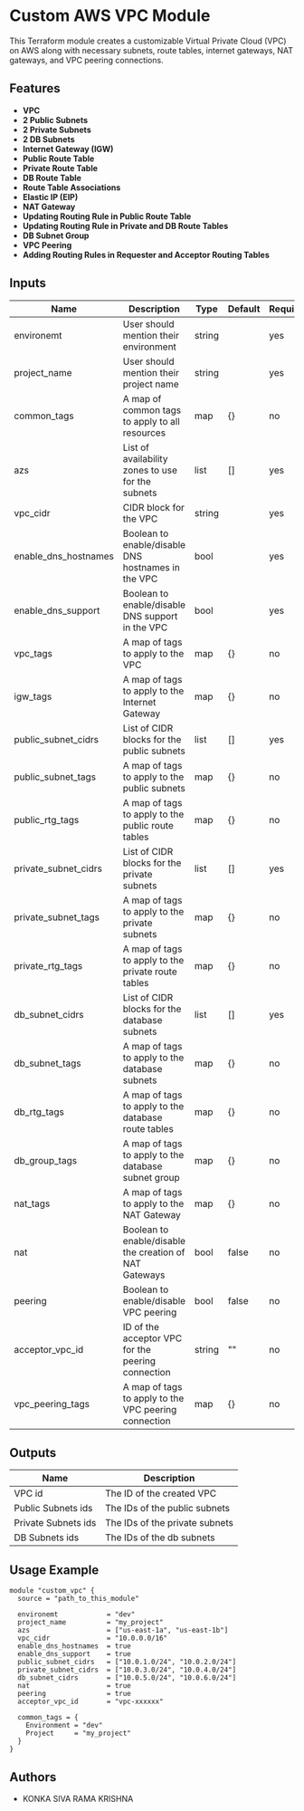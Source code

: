 # Custom AWS VPC Module

This Terraform module creates a customizable Virtual Private Cloud (VPC) on AWS along with necessary subnets, route tables, internet gateways, NAT gateways, and VPC peering connections.

## Features

- **VPC**
- **2 Public Subnets**
- **2 Private Subnets**
- **2 DB Subnets**
- **Internet Gateway (IGW)**
- **Public Route Table**
- **Private Route Table**
- **DB Route Table**
- **Route Table Associations**
- **Elastic IP (EIP)**
- **NAT Gateway**
- **Updating Routing Rule in Public Route Table**
- **Updating Routing Rule in Private and DB Route Tables**
- **DB Subnet Group**
- **VPC Peering**
- **Adding Routing Rules in Requester and Acceptor Routing Tables**

## Inputs

| Name                   | Description                                                | Type   | Default | Required |
|------------------------|------------------------------------------------------------|--------|---------|----------|
|   environemt           | User should mention their environment                      | string |         | yes      |
|   project_name         | User should mention their project name                     | string |         | yes      |
|   common_tags          | A map of common tags to apply to all resources             | map    | {}      | no       |
|   azs                  | List of availability zones to use for the subnets          | list   | []      | yes      |
|   vpc_cidr             | CIDR block for the VPC                                     | string |         | yes      |
|   enable_dns_hostnames | Boolean to enable/disable DNS hostnames in the VPC         | bool   |         | yes      |
|   enable_dns_support   | Boolean to enable/disable DNS support in the VPC           | bool   |         | yes      |
|   vpc_tags             | A map of tags to apply to the VPC                          | map    | {}      | no       |
|   igw_tags             | A map of tags to apply to the Internet Gateway             | map    | {}      | no       |
|   public_subnet_cidrs  | List of CIDR blocks for the public subnets                 | list   | []      | yes      |
|   public_subnet_tags   | A map of tags to apply to the public subnets               | map    | {}      | no       |
|   public_rtg_tags      | A map of tags to apply to the public route tables          | map    | {}      | no       |
|   private_subnet_cidrs | List of CIDR blocks for the private subnets                | list   | []      | yes      |
|   private_subnet_tags  | A map of tags to apply to the private subnets              | map    | {}      | no       |
|   private_rtg_tags     | A map of tags to apply to the private route tables         | map    | {}      | no       |
|   db_subnet_cidrs      | List of CIDR blocks for the database subnets               | list   | []      | yes      |
|   db_subnet_tags       | A map of tags to apply to the database subnets             | map    | {}      | no       |
|   db_rtg_tags          | A map of tags to apply to the database route tables        | map    | {}      | no       |
|   db_group_tags        | A map of tags to apply to the database subnet group        | map    | {}      | no       |
|   nat_tags             | A map of tags to apply to the NAT Gateway                  | map    | {}      | no       |
|   nat                  | Boolean to enable/disable the creation of NAT Gateways     | bool   | false   | no       |
|   peering              | Boolean to enable/disable VPC peering                      | bool   | false   | no       |
|   acceptor_vpc_id      | ID of the acceptor VPC for the peering connection          | string | ""      | no       |
|   vpc_peering_tags     | A map of tags to apply to the VPC peering connection       | map    | {}      | no       |

## Outputs

| Name                   | Description                      |
|------------------------|----------------------------------|
|   VPC id               | The ID of the created VPC        |
|   Public Subnets ids   | The IDs of the public subnets    |
|   Private Subnets ids  | The IDs of the private subnets   |
|   DB Subnets ids       | The IDs of the db subnets        |

## Usage Example

```hcl
module "custom_vpc" {
  source = "path_to_this_module"

  environemt            = "dev"
  project_name          = "my_project"
  azs                   = ["us-east-1a", "us-east-1b"]
  vpc_cidr              = "10.0.0.0/16"
  enable_dns_hostnames  = true
  enable_dns_support    = true
  public_subnet_cidrs   = ["10.0.1.0/24", "10.0.2.0/24"]
  private_subnet_cidrs  = ["10.0.3.0/24", "10.0.4.0/24"]
  db_subnet_cidrs       = ["10.0.5.0/24", "10.0.6.0/24"]
  nat                   = true
  peering               = true
  acceptor_vpc_id       = "vpc-xxxxxx"
  
  common_tags = {
    Environment = "dev"
    Project     = "my_project"
  }
}
```

## Authors

- KONKA SIVA RAMA KRISHNA
